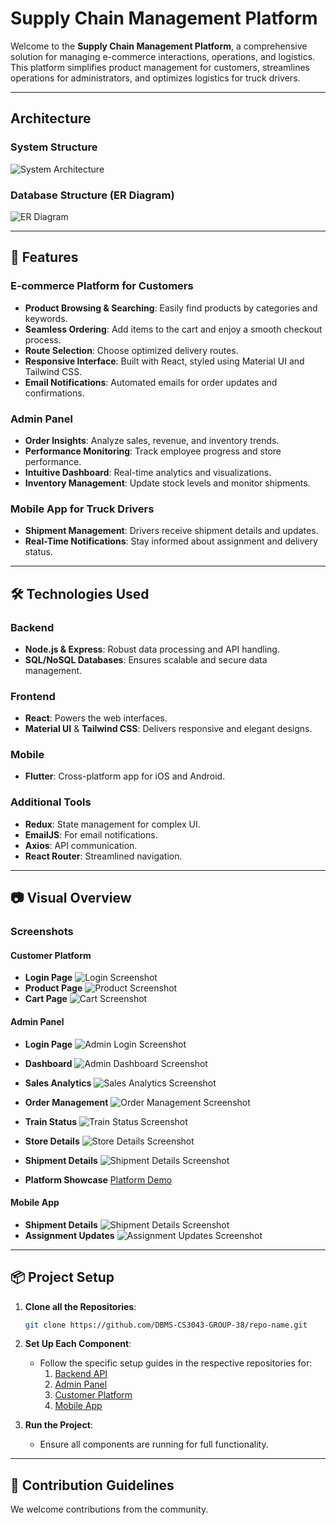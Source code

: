 # Supply Chain Management Platform

Welcome to the **Supply Chain Management Platform**, a comprehensive solution for managing e-commerce interactions, operations, and logistics. This platform simplifies product management for customers, streamlines operations for administrators, and optimizes logistics for truck drivers.

---

## Architecture

### System Structure

![System Architecture](/images/Architecture.jpeg)

### Database Structure (ER Diagram)

![ER Diagram](/images/ER%20Diagram.png)

---

## 🚀 Features

### E-commerce Platform for Customers

-   **Product Browsing & Searching**: Easily find products by categories and keywords.
-   **Seamless Ordering**: Add items to the cart and enjoy a smooth checkout process.
-   **Route Selection**: Choose optimized delivery routes.
-   **Responsive Interface**: Built with React, styled using Material UI and Tailwind CSS.
-   **Email Notifications**: Automated emails for order updates and confirmations.

### Admin Panel

-   **Order Insights**: Analyze sales, revenue, and inventory trends.
-   **Performance Monitoring**: Track employee progress and store performance.
-   **Intuitive Dashboard**: Real-time analytics and visualizations.
-   **Inventory Management**: Update stock levels and monitor shipments.

### Mobile App for Truck Drivers

-   **Shipment Management**: Drivers receive shipment details and updates.
-   **Real-Time Notifications**: Stay informed about assignment and delivery status.

---

## 🛠 Technologies Used

### Backend

-   **Node.js & Express**: Robust data processing and API handling.
-   **SQL/NoSQL Databases**: Ensures scalable and secure data management.

### Frontend

-   **React**: Powers the web interfaces.
-   **Material UI** & **Tailwind CSS**: Delivers responsive and elegant designs.

### Mobile

-   **Flutter**: Cross-platform app for iOS and Android.

### Additional Tools

-   **Redux**: State management for complex UI.
-   **EmailJS**: For email notifications.
-   **Axios**: API communication.
-   **React Router**: Streamlined navigation.

---

## 📷 Visual Overview

### Screenshots

#### Customer Platform

-   **Login Page**
    ![Login Screenshot](/images/Screenshot%202024-12-11%20165846.png)
-   **Product Page**
    ![Product Screenshot](/images/Screenshot%202024-12-11%20170017.png)
-   **Cart Page**
    ![Cart Screenshot](/images/Screenshot%202024-12-11%20170043.png)

#### Admin Panel

-   **Login Page**
    ![Admin Login Screenshot](/images/Screenshot%202024-12-11%20170409.png)
-   **Dashboard**
    ![Admin Dashboard Screenshot](/images/Screenshot%202024-12-11%20170823.png)
-   **Sales Analytics**
    ![Sales Analytics Screenshot](/images/Screenshot%202024-12-11%20170915.png)
-   **Order Management**
    ![Order Management Screenshot](/images/Screenshot%202024-12-11%20171149.png)
-   **Train Status**
    ![Train Status Screenshot](/images/Screenshot%202024-12-11%20171023.png)
-   **Store Details**
    ![Store Details Screenshot](/images/StoreDetails.png)
-   **Shipment Details**
    ![Shipment Details Screenshot](/images/Screenshot%202024-12-11%20171231.png)

-   **Platform Showcase**
    [Platform Demo](https://youtu.be/-bgOPcxjmuA)

#### Mobile App

-   **Shipment Details**
    ![Shipment Details Screenshot](path/to/shipment_details.png)
-   **Assignment Updates**
    ![Assignment Updates Screenshot](path/to/assignment_updates.png)

---

## 📦 Project Setup

1. **Clone all the Repositories**:

    ```bash
    git clone https://github.com/DBMS-CS3043-GROUP-38/repo-name.git
    ```

2. **Set Up Each Component**:

    - Follow the specific setup guides in the respective repositories for:
        1. [Backend API](https://github.com/DBMS-CS3043-GROUP-38/SCMS-API)
        2. [Admin Panel](https://github.com/DBMS-CS3043-GROUP-38/Admin-Dashboard-Front-End)
        3. [Customer Platform](https://github.com/DBMS-CS3043-GROUP-38/E-Commerce-Platform) 
        4. [Mobile App](https://github.com/DBMS-CS3043-GROUP-38/SCMS-Flutter-Frontend)

3. **Run the Project**:
    - Ensure all components are running for full functionality.

---

## 🧩 Contribution Guidelines
We welcome contributions from the community.